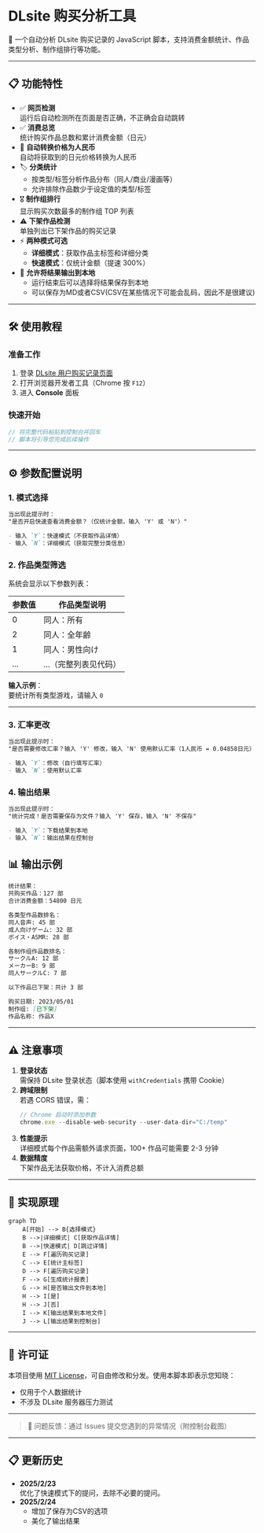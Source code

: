 # DLsite 购买分析工具

📝 一个自动分析 DLsite 购买记录的 JavaScript 脚本，支持消费金额统计、作品类型分析、制作组排行等功能。

---

## 📋 功能特性
- ✅ **网页检测**  
  运行后自动检测所在页面是否正确，不正确会自动跳转
- ✅ **消费总览**  
  统计购买作品总数和累计消费金额（日元）
- :currency_exchange: **自动转换价格为人民币**  
  自动将获取到的日元价格转换为人民币
- 🏷️ **分类统计**  
  - 按类型/标签分析作品分布（同人/商业/漫画等）
  - 允许排除作品数少于设定值的类型/标签
- :medal_military: **制作组排行**  
  显示购买次数最多的制作组 TOP 列表
- ⚠️ **下架作品检测**  
  单独列出已下架作品的购买记录
- ⚡ **两种模式可选**  
  - **详细模式**：获取作品主标签和详细分类
  - **快速模式**：仅统计金额（提速 300%）
- :floppy_disk: **允许将结果输出到本地**  
  - 运行结束后可以选择将结果保存到本地
  - 可以保存为MD或者CSV(CSV在某些情况下可能会乱码，因此不是很建议)
---

## 🛠️ 使用教程

### 准备工作
1. 登录 [DLsite 用户购买记录页面](https://www.dlsite.com/maniax/mypage/userbuy)
2. 打开浏览器开发者工具（Chrome 按 `F12`）
3. 进入 **Console** 面板

### 快速开始
```javascript
// 将完整代码粘贴到控制台并回车
// 脚本将引导您完成后续操作
```

---

## ⚙️ 参数配置说明

### 1. 模式选择
```markdown
当出现此提示时：
"是否开启快速查看消费金额？（仅统计金额，输入 'Y' 或 'N'）"

- 输入 `Y`：快速模式（不获取作品详情）
- 输入 `N`：详细模式（获取完整分类信息）
```

### 2. 作品类型筛选
系统会显示以下参数列表：

| 参数值 | 作品类型说明           |
|--------|------------------------|
| 0      | 同人：所有             |
| 2      | 同人：全年齢           |
| 1      | 同人：男性向け         |
| ...    | ...（完整列表见代码）  |

**输入示例**：  
要统计所有类型游戏，请输入 `0`

---

### 3. 汇率更改
```markdown
当出现此提示时：
"是否需要修改汇率？输入 'Y' 修改，输入 'N' 使用默认汇率（1人民币 = 0.04858日元）"

- 输入 `Y`：修改（自行填写汇率）
- 输入 `N`：使用默认汇率
```

### 4. 输出结果
```markdown
当出现此提示时：
"统计完成！是否需要保存为文件？输入 'Y' 保存，输入 'N' 不保存"

- 输入 `Y`：下载结果到本地
- 输入 `N`：输出结果在控制台
```

## 📊 输出示例
```markdown
统计结果：
共购买作品：127 部
合计消费金额：54800 日元

各类型作品数排名：
同人音声: 45 部
成人向けゲーム: 32 部
ボイス・ASMR: 28 部

各制作组作品数排名：
サークルA: 12 部
メーカーB: 9 部
同人サークルC: 7 部

以下作品已下架：共计 3 部

购买日期: 2023/05/01
制作组: [已下架]
作品名称: 作品X
```

---

## ⚠️ 注意事项
1. **登录状态**  
   需保持 DLsite 登录状态（脚本使用 `withCredentials` 携带 Cookie）
2. **跨域限制**  
   若遇 CORS 错误，需：
   ```javascript
   // Chrome 启动时添加参数
   chrome.exe --disable-web-security --user-data-dir="C:/temp"
   ```
3. **性能提示**  
   详细模式每个作品需额外请求页面，100+ 作品可能需要 2-3 分钟
4. **数据精度**  
   下架作品无法获取价格，不计入消费总额

---

## 📌 实现原理
```mermaid
graph TD
    A[开始] --> B{选择模式}
    B -->|详细模式| C[获取作品详情]
    B -->|快速模式| D[跳过详情]
    E --> F[遍历购买记录]
    C --> E[统计主标签]
    D --> F[遍历购买记录]
    F --> G[生成统计报表]
    G --> H[是否输出文件到本地]
    H --> I[是]
    H --> J[否]
    I --> K[输出结果到本地文件]
    J --> L[输出结果到控制台]
```

---

## 📜 许可证
本项目使用 [MIT License](LICENSE)，可自由修改和分发。使用本脚本即表示您知晓：
- 仅用于个人数据统计
- 不涉及 DLsite 服务器压力测试

---

> 📧 问题反馈：通过 Issues 提交您遇到的异常情况（附控制台截图）

---

## 📋 更新历史
- **2025/2/23**  
  优化了快速模式下的提问，去除不必要的提问。
- **2025/2/24**  
  - 增加了保存为CSV的选项
  - 美化了输出结果
